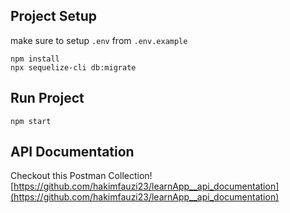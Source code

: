 ## Project Setup
make sure to setup `.env` from `.env.example`

    npm install
    npx sequelize-cli db:migrate

## Run Project

    npm start


## API Documentation 
Checkout this Postman Collection!
[https://github.com/hakimfauzi23/learnApp__api_documentation](https://github.com/hakimfauzi23/learnApp__api_documentation)